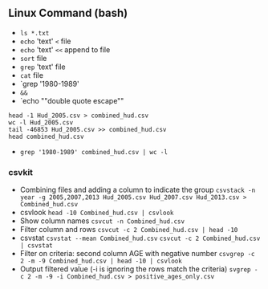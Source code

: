 ## Linux Command (bash)
- `ls *.txt`
- `echo` 'text' `<` file
- `echo` 'text' `<<` append to file
- `sort` file
- `grep` 'text' file
- `cat` file
- `grep '1980-1989' 
- `&&`
- `echo "\"double quote escape\""
```
head -1 Hud_2005.csv > combined_hud.csv
wc -l Hud_2005.csv
tail -46853 Hud_2005.csv >> combined_hud.csv
head combined_hud.csv
```
- `grep '1980-1989' combined_hud.csv | wc -l`

### csvkit
- Combining files and adding a column to indicate the group
`csvstack -n year -g 2005,2007,2013 Hud_2005.csv Hud_2007.csv Hud_2013.csv > Combined_hud.csv`
- csvlook
`head -10 Combined_hud.csv | csvlook`
- Show column names
`csvcut -n Combined_hud.csv`
- Filter column and rows
`csvcut -c 2 Combined_hud.csv | head -10`
- csvstat
`csvstat --mean Combined_hud.csv`
`csvcut -c 2 Combined_hud.csv | csvstat`
- Filter on criteria: second column AGE with negative number
`csvgrep -c 2 -m -9 Combined_hud.csv | head -10 | csvlook`
- Output filtered value (-i is ignoring the rows match the criteria)
`svgrep -c 2 -m -9 -i Combined_hud.csv > positive_ages_only.csv`
